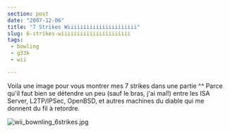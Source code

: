 ```yaml
---
section: post
date: "2007-12-06"
title: "7 Strikes Wiiiiiiiiiiiiiiiiiiiiii"
slug: 6-strikes-wiiiiiiiiiiiiiiiiiiiiii
tags:
 - bowling
 - g33k
 - wii

---
```


Voila une image pour vous montrer mes 7 strikes dans une partie ^^ Parce qu'il faut bien se détendre un peu (sauf le bras, j'ai mal!) entre les ISA Server, L2TP/IPSec, OpenBSD, et autres machines du diable qui me donnent du fil à retordre.

![wii_bownling_6strikes.jpg](http://static.zenithar.org/wp-content/uploads/wii_bownling_6strikes.jpg)
